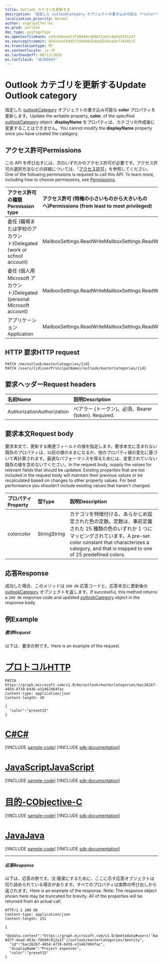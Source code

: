 ```yaml
---
title: Outlook カテゴリを更新する
description: '指定した outlookCategory オブジェクトの書き込み可能な **color** プロパティを更新します。 **DisplayName**プロパティを変更することはできません '
localization_priority: Normal
author: angelgolfer-ms
ms.prod: outlook
doc_type: apiPageType
ms.openlocfilehash: a39c0d8aed73f40848e388872a62c4d459181247
ms.sourcegitcommit: b5425ebf648572569b032ded5b56e1dcf3830515
ms.translationtype: MT
ms.contentlocale: ja-JP
ms.lasthandoff: 08/13/2019
ms.locfileid: "36309443"
---
```

# <a name="update-outlook-category"></a><span data-ttu-id="bea94-104">Outlook カテゴリを更新する</span><span class="sxs-lookup"><span data-stu-id="bea94-104">Update Outlook category</span></span>


<span data-ttu-id="bea94-105">指定した [outlookCategory](../resources/outlookcategory.md) オブジェクトの書き込み可能な **color** プロパティを更新します。</span><span class="sxs-lookup"><span data-stu-id="bea94-105">Update the writable property, **color**, of the specified [outlookCategory](../resources/outlookcategory.md) object.</span></span> <span data-ttu-id="bea94-106">**displayName** をプロパティは、カテゴリの作成後に変更することはできません。</span><span class="sxs-lookup"><span data-stu-id="bea94-106">You cannot modify the **displayName** property once you have created the category.</span></span>

## <a name="permissions"></a><span data-ttu-id="bea94-107">アクセス許可</span><span class="sxs-lookup"><span data-stu-id="bea94-107">Permissions</span></span>
<span data-ttu-id="bea94-p103">この API を呼び出すには、次のいずれかのアクセス許可が必要です。アクセス許可の選択方法などの詳細については、「[アクセス許可](/graph/permissions-reference)」を参照してください。</span><span class="sxs-lookup"><span data-stu-id="bea94-p103">One of the following permissions is required to call this API. To learn more, including how to choose permissions, see [Permissions](/graph/permissions-reference).</span></span>

|<span data-ttu-id="bea94-110">アクセス許可の種類</span><span class="sxs-lookup"><span data-stu-id="bea94-110">Permission type</span></span>      | <span data-ttu-id="bea94-111">アクセス許可 (特権の小さいものから大きいものへ)</span><span class="sxs-lookup"><span data-stu-id="bea94-111">Permissions (from least to most privileged)</span></span>              |
|:--------------------|:---------------------------------------------------------|
|<span data-ttu-id="bea94-112">委任 (職場または学校のアカウント)</span><span class="sxs-lookup"><span data-stu-id="bea94-112">Delegated (work or school account)</span></span> | <span data-ttu-id="bea94-113">MailboxSettings.ReadWrite</span><span class="sxs-lookup"><span data-stu-id="bea94-113">MailboxSettings.ReadWrite</span></span>    |
|<span data-ttu-id="bea94-114">委任 (個人用 Microsoft アカウント)</span><span class="sxs-lookup"><span data-stu-id="bea94-114">Delegated (personal Microsoft account)</span></span> | <span data-ttu-id="bea94-115">MailboxSettings.ReadWrite</span><span class="sxs-lookup"><span data-stu-id="bea94-115">MailboxSettings.ReadWrite</span></span>    |
|<span data-ttu-id="bea94-116">アプリケーション</span><span class="sxs-lookup"><span data-stu-id="bea94-116">Application</span></span> | <span data-ttu-id="bea94-117">MailboxSettings.ReadWrite</span><span class="sxs-lookup"><span data-stu-id="bea94-117">MailboxSettings.ReadWrite</span></span> |

## <a name="http-request"></a><span data-ttu-id="bea94-118">HTTP 要求</span><span class="sxs-lookup"><span data-stu-id="bea94-118">HTTP request</span></span>
<!-- { "blockType": "ignored" } -->
```http
PATCH /me/outlook/masterCategories/{id}
PATCH /users/{id|userPrincipalName}/outlook/masterCategories/{id}
```

## <a name="request-headers"></a><span data-ttu-id="bea94-119">要求ヘッダー</span><span class="sxs-lookup"><span data-stu-id="bea94-119">Request headers</span></span>
| <span data-ttu-id="bea94-120">名前</span><span class="sxs-lookup"><span data-stu-id="bea94-120">Name</span></span>      |<span data-ttu-id="bea94-121">説明</span><span class="sxs-lookup"><span data-stu-id="bea94-121">Description</span></span>|
|:----------|:----------|
| <span data-ttu-id="bea94-122">Authorization</span><span class="sxs-lookup"><span data-stu-id="bea94-122">Authorization</span></span>  | <span data-ttu-id="bea94-p104">ベアラー {トークン}。必須。</span><span class="sxs-lookup"><span data-stu-id="bea94-p104">Bearer {token}. Required.</span></span> |

## <a name="request-body"></a><span data-ttu-id="bea94-125">要求本文</span><span class="sxs-lookup"><span data-stu-id="bea94-125">Request body</span></span>
<span data-ttu-id="bea94-p105">要求本文で、更新する関連フィールドの値を指定します。要求本文に含まれない既存のプロパティは、以前の値のままになるか、他のプロパティ値の変化に基づいて再計算されます。最適なパフォーマンスを得るためには、変更されていない既存の値を含めないでください。</span><span class="sxs-lookup"><span data-stu-id="bea94-p105">In the request body, supply the values for relevant fields that should be updated. Existing properties that are not included in the request body will maintain their previous values or be recalculated based on changes to other property values. For best performance you shouldn't include existing values that haven't changed.</span></span>

| <span data-ttu-id="bea94-129">プロパティ</span><span class="sxs-lookup"><span data-stu-id="bea94-129">Property</span></span>     | <span data-ttu-id="bea94-130">型</span><span class="sxs-lookup"><span data-stu-id="bea94-130">Type</span></span>   |<span data-ttu-id="bea94-131">説明</span><span class="sxs-lookup"><span data-stu-id="bea94-131">Description</span></span>|
|:---------------|:--------|:----------|
|<span data-ttu-id="bea94-132">color</span><span class="sxs-lookup"><span data-stu-id="bea94-132">color</span></span>|<span data-ttu-id="bea94-133">String</span><span class="sxs-lookup"><span data-stu-id="bea94-133">String</span></span>|<span data-ttu-id="bea94-134">カテゴリを特徴付ける、あらかじめ設定された色の定数。定数は、事前定義された 25 種類の色のいずれか 1 つにマッピングされています。</span><span class="sxs-lookup"><span data-stu-id="bea94-134">A pre-set color constant that characterizes a category, and that is mapped to one of 25 predefined colors.</span></span> |

## <a name="response"></a><span data-ttu-id="bea94-135">応答</span><span class="sxs-lookup"><span data-stu-id="bea94-135">Response</span></span>

<span data-ttu-id="bea94-136">成功した場合、このメソッドは `200 OK` 応答コードと、応答本文に更新後の [outlookCategory](../resources/outlookcategory.md) オブジェクトを返します。</span><span class="sxs-lookup"><span data-stu-id="bea94-136">If successful, this method returns a `200 OK` response code and updated [outlookCategory](../resources/outlookcategory.md) object in the response body.</span></span>
## <a name="example"></a><span data-ttu-id="bea94-137">例</span><span class="sxs-lookup"><span data-stu-id="bea94-137">Example</span></span>
##### <a name="request"></a><span data-ttu-id="bea94-138">要求</span><span class="sxs-lookup"><span data-stu-id="bea94-138">Request</span></span>
<span data-ttu-id="bea94-139">以下は、要求の例です。</span><span class="sxs-lookup"><span data-stu-id="bea94-139">Here is an example of the request.</span></span>

# <a name="httptabhttp"></a>[<span data-ttu-id="bea94-140">プロトコル</span><span class="sxs-lookup"><span data-stu-id="bea94-140">HTTP</span></span>](#tab/http)
<!-- {
  "blockType": "request",
  "sampleKeys": ["bac262b7-485d-4739-b436-e31467d64fac"],
  "name": "update_outlookcategory"
}-->
```http
PATCH https://graph.microsoft.com/v1.0/me/outlook/masterCategories/bac262b7-485d-4739-b436-e31467d64fac
Content-type: application/json
Content-length: 30

{
  "color":"preset15"
}
```
# <a name="ctabcsharp"></a>[<span data-ttu-id="bea94-141">C#</span><span class="sxs-lookup"><span data-stu-id="bea94-141">C#</span></span>](#tab/csharp)
[!INCLUDE [sample-code](../includes/snippets/csharp/update-outlookcategory-csharp-snippets.md)]
[!INCLUDE [sdk-documentation](../includes/snippets/snippets-sdk-documentation-link.md)]

# <a name="javascripttabjavascript"></a>[<span data-ttu-id="bea94-142">JavaScript</span><span class="sxs-lookup"><span data-stu-id="bea94-142">JavaScript</span></span>](#tab/javascript)
[!INCLUDE [sample-code](../includes/snippets/javascript/update-outlookcategory-javascript-snippets.md)]
[!INCLUDE [sdk-documentation](../includes/snippets/snippets-sdk-documentation-link.md)]

# <a name="objective-ctabobjc"></a>[<span data-ttu-id="bea94-143">目的-C</span><span class="sxs-lookup"><span data-stu-id="bea94-143">Objective-C</span></span>](#tab/objc)
[!INCLUDE [sample-code](../includes/snippets/objc/update-outlookcategory-objc-snippets.md)]
[!INCLUDE [sdk-documentation](../includes/snippets/snippets-sdk-documentation-link.md)]

# <a name="javatabjava"></a>[<span data-ttu-id="bea94-144">Java</span><span class="sxs-lookup"><span data-stu-id="bea94-144">Java</span></span>](#tab/java)
[!INCLUDE [sample-code](../includes/snippets/java/update-outlookcategory-java-snippets.md)]
[!INCLUDE [sdk-documentation](../includes/snippets/snippets-sdk-documentation-link.md)]

---

##### <a name="response"></a><span data-ttu-id="bea94-145">応答</span><span class="sxs-lookup"><span data-stu-id="bea94-145">Response</span></span>
<span data-ttu-id="bea94-p106">以下は、応答の例です。注:簡潔にするために、ここに示す応答オブジェクトは切り詰められている場合があります。すべてのプロパティは実際の呼び出しから返されます。</span><span class="sxs-lookup"><span data-stu-id="bea94-p106">Here is an example of the response. Note: The response object shown here may be truncated for brevity. All of the properties will be returned from an actual call.</span></span>
<!-- {
  "blockType": "response",
  "truncated": true,
  "@odata.type": "microsoft.graph.outlookCategory"
} -->
```http
HTTP/1.1 200 OK
Content-type: application/json
Content-length: 251

{
  "@odata.context":"https://graph.microsoft.com/v1.0/$metadata#users('8ae6f565-0d7f-4ead-853e-7db94c912a1f')/outlook/masterCategories/$entity",
  "id":"bac262b7-485d-4739-b436-e31467d64fac",
  "displayName":"Project expenses",
  "color":"preset15"
}
```

<!-- uuid: 8fcb5dbc-d5aa-4681-8e31-b001d5168d79
2015-10-25 14:57:30 UTC -->
<!-- {
  "type": "#page.annotation",
  "description": "Update outlookCategory",
  "keywords": "",
  "section": "documentation",
  "tocPath": "",
  "suppressions": [
  ]
}-->
